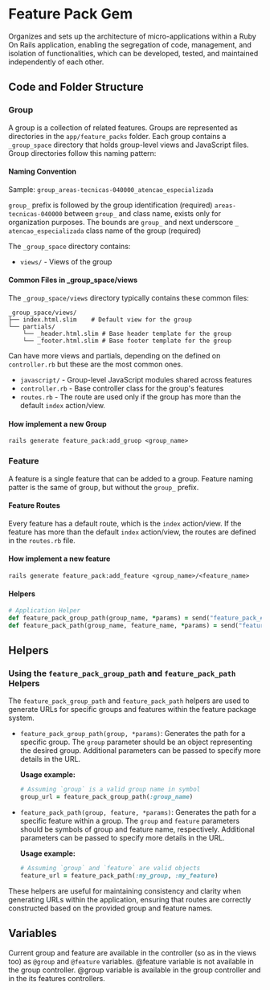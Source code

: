 # Feature Pack Gem
Organizes and sets up the architecture of micro-applications within a Ruby On Rails application, enabling the segregation of code, management, and isolation of functionalities, which can be developed, tested, and maintained independently of each other.

## Code and Folder Structure

### Group
A group is a collection of related features. Groups are represented as directories in the `app/feature_packs` folder. Each group contains a `_group_space` directory that holds group-level views and JavaScript files. Group directories follow this naming pattern:

#### Naming Convention
Sample: `group_areas-tecnicas-040000_atencao_especializada`

`group_` prefix is followed by the group identification (required)
`areas-tecnicas-040000` between `group_` and class name, exists only for organization purposes. The bounds are `group_` and next underscore `_`
`atencao_especializada` class name of the group (required)

The `_group_space` directory contains:

- `views/` - Views of the group
#### Common Files in _group_space/views

The `_group_space/views` directory typically contains these common files:

```
_group_space/views/
├── index.html.slim    # Default view for the group
└── partials/
    └── _header.html.slim # Base header template for the group
    └── _footer.html.slim # Base footer template for the group
```
Can have more views and partials, depending on the defined on `controller.rb` but these are the most common ones.

- `javascript/` - Group-level JavaScript modules shared across features
- `controller.rb` - Base controller class for the group's features
- `routes.rb` - The route are used only if the group has more than the default `index` action/view.

#### How implement a new Group
```
rails generate feature_pack:add_gruop <group_name>
```

### Feature
A feature is a single feature that can be added to a group. Feature naming patter is the same of group, but without the `group_` prefix.

#### Feature Routes
Every feature has a default route, which is the `index` action/view. If the feature has more than the default `index` action/view, the routes are defined in the `routes.rb` file.

#### How implement a new feature
```
rails generate feature_pack:add_feature <group_name>/<feature_name>
```

#### Helpers

```ruby
# Application Helper
def feature_pack_group_path(group_name, *params) = send("feature_pack_#{group_name}_path".to_sym, *params)
def feature_pack_path(group_name, feature_name, *params) = send("feature_pack_#{group_name}_#{feature_name}_path".to_sym, *params)
```

## Helpers

### Using the `feature_pack_group_path` and `feature_pack_path` Helpers

The `feature_pack_group_path` and `feature_pack_path` helpers are used to generate URLs for specific groups and features within the feature package system.

- `feature_pack_group_path(group, *params)`: Generates the path for a specific group. The `group` parameter should be an object representing the desired group. Additional parameters can be passed to specify more details in the URL.
  
  **Usage example:**
  ```ruby
  # Assuming `group` is a valid group name in symbol
  group_url = feature_pack_group_path(:group_name)
  ```

- `feature_pack_path(group, feature, *params)`: Generates the path for a specific feature within a group. The `group` and `feature` parameters should be symbols of group and feature name, respectively. Additional parameters can be passed to specify more details in the URL.
  
  **Usage example:**
  ```ruby
  # Assuming `group` and `feature` are valid objects
  feature_url = feature_pack_path(:my_group, :my_feature)
  ```

These helpers are useful for maintaining consistency and clarity when generating URLs within the application, ensuring that routes are correctly constructed based on the provided group and feature names.

## Variables
Current group and feature are available in the controller (so as in the views too) as `@group` and `@feature` variables.
@feature variable is not available in the group controller.
@group variable is available in the group controller and in the its features controllers.